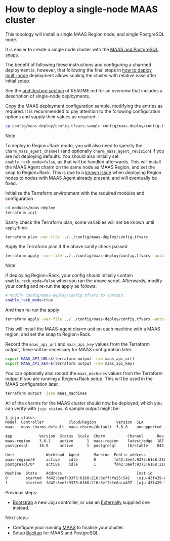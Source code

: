# How to deploy a single-node MAAS cluster

This topology will install a single MAAS Region node, and single PostgreSQL node.

It is easier to create a single node cluster with the [MAAS and PostgreSQL snaps](https://canonical.com/maas/docs/how-to-get-maas-up-and-running).

The benefit of following these instructions and configuring a charmed deployment is, however, that following the final steps in [how to deploy multi-node](./how_to_deploy_multi_node.md) deployment allows scaling the cluster with relative ease after initial setup.

See the [architecture section](../README.md#architecture) of README.md for an overview that includes a description of single-node deployments.

Copy the MAAS deployment configuration sample, modifying the entries as required.
It is recommended to pay attention to the following configuration options and supply their values as required:

```bash
cp config/maas-deploy/config.tfvars.sample config/maas-deploy/config.tfvars
```
> [!NOTE]
> To deploy in Region+Rack mode, you will also need to specify the `charm_maas_agent_channel` (and optionally `charm_maas_agent_revision`) if you are not deploying defaults. You should also initially set `enable_rack_mode=false`, as that will be handled afterwards. This will install the MAAS Agent charm on the same node as MAAS Region, and set the snap to Region+Rack.
> This is due to a [known issue](https://github.com/canonical/maas-charms/issues/316) when deploying Region nodes to nodes with MAAS Agent already present, and will eventually be fixed.

Initialize the Terraform environment with the required modules and configuration

```bash
cd modules/maas-deploy
terraform init
```

Sanity check the Terraform plan, some variables will not be known until `apply` time.

```bash
terraform plan -var-file ../../config/maas-deploy/config.tfvars
```

Apply the Terraform plan if the above sanity check passed

```bash
terraform apply -var-file ../../config/maas-deploy/config.tfvars -auto-approve
```
> [!NOTE]
> If deploying Region+Rack, your config should initially contain `enable_rack_mode=false` when you ran the above script. Afterwards, modify your config and re-run the apply as follows:
>
> ```bash
> # Modify config/maas-deploy/config.tfvars to contain:
> enable_rack_mode=true
> ```
> And then re-run the apply
> ```bash
> terraform apply -var-file ../../config/maas-deploy/config.tfvars -auto-approve
> ```
> This will install the MAAS-agent charm unit on each machine with a MAAS region, and set the snap to Region+Rack.

Record the `maas_api_url` and `maas_api_key` values from the Terraform output, these will be necessary for MAAS configuration later.

```bash
export MAAS_API_URL=$(terraform output -raw maas_api_url)
export MAAS_API_KEY=$(terraform output -raw maas_api_key)
```

You can optionally also record the `maas_machines` values from the Terraform output if you are running a Region+Rack setup. This will be used in the MAAS configuration later.

```bash
terraform output -json maas_machines
```

All of the charms for the MAAS cluster should now be deployed, which you can verify with `juju status`. A sample output might be:

```bash
$ juju status
Model  Controller           Cloud/Region         Version  SLA          Timestamp
maas   maas-charms-default  maas-charms/default  3.6.8    unsupported  13:48:02+01:00

App            Version  Status  Scale  Charm          Channel      Rev  Exposed  Message
maas-region    3.6.1    active      1  maas-region    latest/edge  187  no
postgresql     16.9     active      1  postgresql     16/stable    843  no

Unit              Workload  Agent      Machine  Public address                          Ports                                                                               Message
maas-region/0     active    idle       0        fd42:3eef:9375:6168:216:3eff:fe25:542   53,3128,5239-5247,5250-5274,5280-5284,5443,8000/tcp 53,67,69,123,323,5241-5247/udp
postgresql/0*     active    idle       1        fd42:3eef:9375:6168:216:3eff:fe0a:a497  5432/tcp

Machine  State    Address                                 Inst id        Base          AZ  Message
0        started  fd42:3eef:9375:6168:216:3eff:fe25:542   juju-43f429-0  ubuntu@24.04      Running
1        started  fd42:3eef:9375:6168:216:3eff:fe0a:a497  juju-43f429-1  ubuntu@24.04      Running
```


Previous steps:
- [Bootstrap](./how_to_bootstrap_juju.md) a new Juju controller, or use an [Externally](./how_to_deploy_to_a_bootstrapped_controller.md) supplied one instead.

Next steps:
- Configure your running [MAAS](./how_to_configure_maas.md) to finalise your cluster.
- Setup [Backup](./how_to_backup.md) for MAAS and PostgreSQL.
